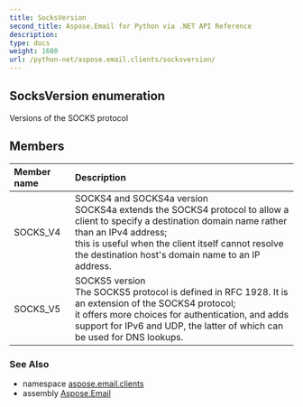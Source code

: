 ```yaml
---
title: SocksVersion
second_title: Aspose.Email for Python via .NET API Reference
description: 
type: docs
weight: 1680
url: /python-net/aspose.email.clients/socksversion/
---
```


## SocksVersion enumeration

Versions of the SOCKS protocol

## Members
| Member name | Description |
| :- | :- |
|SOCKS_V4|SOCKS4 and SOCKS4a version <br/>            SOCKS4a extends the SOCKS4 protocol to allow a client to specify a destination domain name rather than an IPv4 address; <br/>            this is useful when the client itself cannot resolve the destination host's domain name to an IP address.|
|SOCKS_V5|SOCKS5 version <br/>            The SOCKS5 protocol is defined in RFC 1928. It is an extension of the SOCKS4 protocol; <br/>            it offers more choices for authentication, and adds support for IPv6 and UDP, the latter of which can be used for DNS lookups.|

### See Also

* namespace [aspose.email.clients](/email/python-net/aspose.email.clients/)
* assembly [Aspose.Email](/email/python-net/)


